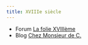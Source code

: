 ```yaml
---
title: XVIIIe siècle
---
```


- Forum [La folie XVIIIème](http://www.lafoliedix-huitieme.eu/)
- Blog [Chez Monsieur de C.](http://monsieurdec.blogspot.fr/)